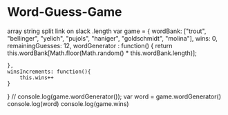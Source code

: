# Word-Guess-Game
array string split link on slack .length
var game = {
    wordBank: ["trout", "bellinger", "yelich", "pujols", "haniger", "goldschmidt", "molina"],
    wins: 0,
    remainingGuesses: 12,
    wordGenerator : function() {
        return this.wordBank[Math.floor(Math.random() * this.wordBank.length)];
         
    },
    winsIncrements: function(){
        this.wins++
    } 
}
// console.log(game.wordGenerator());
var word = game.wordGenerator()
console.log(word)
console.log(game.wins)